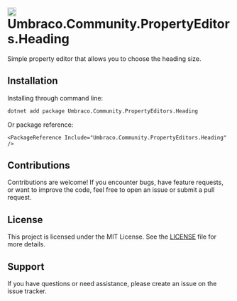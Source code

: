 # <img src="https://raw.githubusercontent.com/erikjanwestendorp/Umbraco.Community.PropertyEditors.Heading/main/assets/heading-icon-24.svg" width="20" style="vertical-align:middle;" /> Umbraco.Community.PropertyEditors.Heading

Simple property editor that allows you to choose the heading size.

## Installation

Installing through command line:

```bash
dotnet add package Umbraco.Community.PropertyEditors.Heading
```

Or package reference: 

```
<PackageReference Include="Umbraco.Community.PropertyEditors.Heading" />
```

## Contributions
Contributions are welcome! If you encounter bugs, have feature requests, or want to improve the code, feel free to open an issue or submit a pull request.

## License
This project is licensed under the MIT License. See the [LICENSE](LICENSE) file for more details.

## Support
If you have questions or need assistance, please create an issue on the issue tracker.
